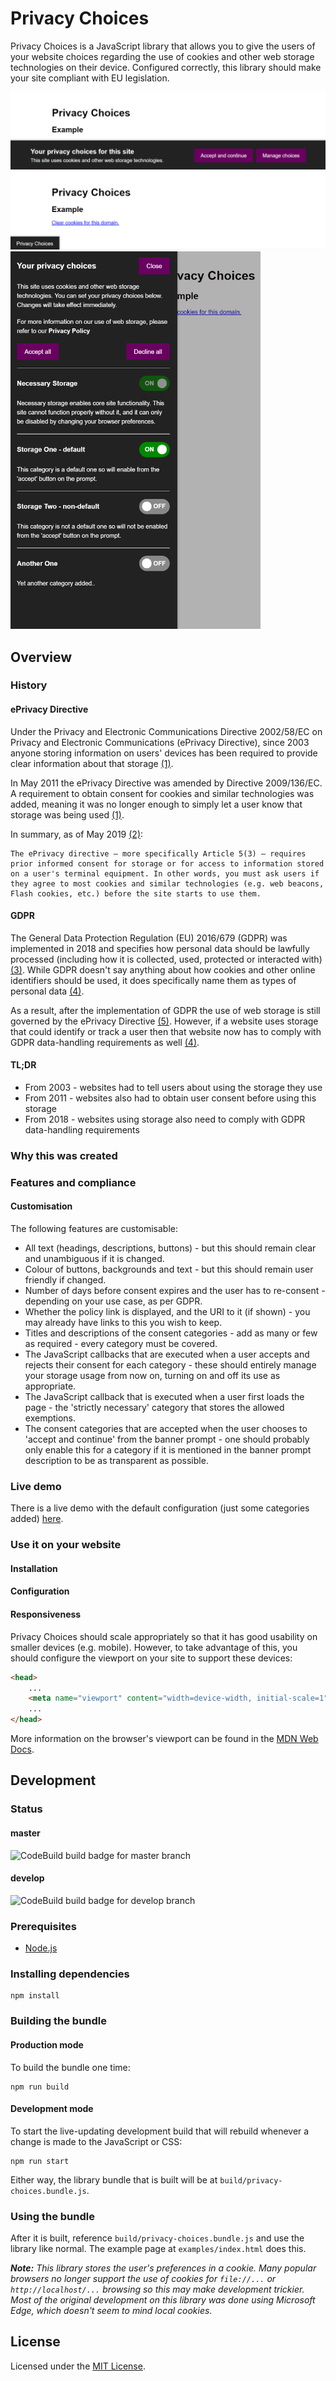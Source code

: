 # Privacy Choices

Privacy Choices is a JavaScript library that allows you to give the users of your website choices regarding the use of cookies and other web storage technologies on their device. Configured correctly, this library should make your site compliant with EU legislation.

<img src="https://github.com/benjeh32/privacy-choices/raw/master/examples/images/readme-prompt.png" alt="Privacy Choices banner prompt" />

<img src="https://github.com/benjeh32/privacy-choices/raw/master/examples/images/readme-toggle.png" alt="Privacy Choices choices toggle" />

<img src="https://github.com/benjeh32/privacy-choices/raw/master/examples/images/readme-settings.png" alt="Privacy Choices choices menu" width="400"/>

## Overview

### History

#### ePrivacy Directive

Under the Privacy and Electronic Communications Directive 2002/58/EC on Privacy and Electronic Communications (ePrivacy Directive), since 2003 anyone storing information on users' devices has been required to provide clear information about that storage [(1)][1].

In May 2011 the ePrivacy Directive was amended by Directive 2009/136/EC. A requirement to obtain consent for cookies and
similar technologies was added, meaning it was no longer enough to simply let a user know that storage was being used [(1)][1].

In summary, as of May 2019 [(2)][2]:

```
The ePrivacy directive – more specifically Article 5(3) – requires prior informed consent for storage or for access to information stored on a user's terminal equipment. In other words, you must ask users if they agree to most cookies and similar technologies (e.g. web beacons, Flash cookies, etc.) before the site starts to use them.
```

#### GDPR

The General Data Protection Regulation (EU) 2016/679 (GDPR) was implemented in 2018 and specifies how personal data should be lawfully processed (including how it is collected, used, protected or interacted with) [(3)][3]. While GDPR doesn't say anything about how cookies and other online identifiers should be used, it does specifically name them as types of personal data [(4)][4].

As a result, after the implementation of GDPR the use of web storage is still governed by the ePrivacy Directive [(5)][5]. However, if a website uses storage that could identify or track a user then that website now has to comply with GDPR data-handling requirements as well [(4)][4].

#### TL;DR

- From 2003 - websites had to tell users about using the storage they use
- From 2011 - websites also had to obtain user consent before using this storage
- From 2018 - websites using storage also need to comply with GDPR data-handling requirements

### Why this was created

### Features and compliance

#### Customisation

The following features are customisable:

- All text (headings, descriptions, buttons) - but this should remain clear and unambiguous if it is changed.
- Colour of buttons, backgrounds and text - but this should remain user friendly if changed.
- Number of days before consent expires and the user has to re-consent - depending on your use case, as per GDPR.
- Whether the policy link is displayed, and the URI to it (if shown) - you may already have links to this you wish to keep.
- Titles and descriptions of the consent categories - add as many or few as required - every category  must be covered.
- The JavaScript callbacks that are executed when a user accepts and rejects their consent for each category - these should entirely manage your storage usage from now on, turning on and off its use as appropriate.
- The JavaScript callback that is executed when a user first loads the page - the 'strictly necessary' category that stores the allowed exemptions.
- The consent categories that are accepted when the user chooses to 'accept and continue' from the banner prompt - one should probably only enable this for a category if it is mentioned in the banner prompt description to be as transparent as possible.

### Live demo

There is a live demo with the default configuration (just some categories added) [here](http://code.benthomas.me/privacy-choices).

### Use it on your website

#### Installation

#### Configuration

#### Responsiveness

Privacy Choices should scale appropriately so that it has good usability on smaller devices (e.g. mobile). However, to take advantage of this, you should configure the viewport on your site to support these devices:

```html
<head>
    ...
    <meta name="viewport" content="width=device-width, initial-scale=1">
    ...
</head>
```

More information on the browser's viewport can be found in the [MDN Web Docs](https://developer.mozilla.org/en-US/docs/Mozilla/Mobile/Viewport_meta_tag).

## Development

### Status

#### master
![CodeBuild build badge for master branch](https://codebuild.eu-west-2.amazonaws.com/badges?uuid=eyJlbmNyeXB0ZWREYXRhIjoiQjJNYmduWTh0NHFlU3NPalF1VzNWeHppVjRtZk5DVG5oZlR4VlJ5SmZzanhLaEQ2WHE3QnA4Tm9tS3BJMjl6dzNTUjB1czdJb3oweU9XMVdFSTJkeS9vPSIsIml2UGFyYW1ldGVyU3BlYyI6IkcrZmdTdjFFOWdEbUpZQWoiLCJtYXRlcmlhbFNldFNlcmlhbCI6MX0%3D&branch=master)

#### develop
![CodeBuild build badge for develop branch](https://codebuild.eu-west-2.amazonaws.com/badges?uuid=eyJlbmNyeXB0ZWREYXRhIjoiQjJNYmduWTh0NHFlU3NPalF1VzNWeHppVjRtZk5DVG5oZlR4VlJ5SmZzanhLaEQ2WHE3QnA4Tm9tS3BJMjl6dzNTUjB1czdJb3oweU9XMVdFSTJkeS9vPSIsIml2UGFyYW1ldGVyU3BlYyI6IkcrZmdTdjFFOWdEbUpZQWoiLCJtYXRlcmlhbFNldFNlcmlhbCI6MX0%3D&branch=develop)

### Prerequisites

- [Node.js](https://nodejs.org/)

### Installing dependencies

```console
npm install
```

### Building the bundle

#### Production mode

To build the bundle one time:

```console
npm run build
```

#### Development mode

To start the live-updating development build that will rebuild whenever a change is made to the JavaScript or CSS:

```console
npm run start
```

Either way, the library bundle that is built will be at `build/privacy-choices.bundle.js`.

### Using the bundle

After it is built, reference `build/privacy-choices.bundle.js` and use the library like normal. The example page at `examples/index.html` does this.

***Note:** This library stores the user's preferences in a cookie. Many popular browsers no longer support the use of cookies for `file://...` or `http://localhost/...` browsing so this may make development trickier. Most of the original development on this library was done using Microsoft Edge, which doesn't seem to mind local cookies.*

## License

Licensed under the [MIT License](https://github.com/benjeh32/privacy-choices/blob/master/LICENSE).


[1]: https://ico.org.uk/media/for-organisations/documents/1545/cookies_guidance.pdf
[2]: http://ec.europa.eu/ipg/basics/legal/cookies/index_en.htm
[3]: https://www.iubenda.com/en/help/5428-gdpr-guide
[4]: https://www.itgovernance.eu/blog/en/how-the-gdpr-affects-cookie-policies
[5]: https://www.iubenda.com/en/help/5525-cookies-gdpr-requirements
